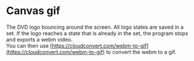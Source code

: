 # Canvas gif

The DVD logo bouncing around the screen. All logo states are saved in a set. If the logo reaches a state that is already in the set, the program stops and exports a webm video.  
You can then use [https://cloudconvert.com/webm-to-gif](https://cloudconvert.com/webm-to-gif) to convert the webm to a gif.  

